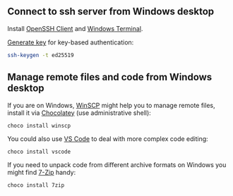 <!--
  Copyright 2024 Birchfox project contributors

  Licensed under the Apache License, Version 2.0 (the "License");
  you may not use this file except in compliance with the License.
  You may obtain a copy of the License at

      http://www.apache.org/licenses/LICENSE-2.0

  Unless required by applicable law or agreed to in writing, software
  distributed under the License is distributed on an "AS IS" BASIS,
  WITHOUT WARRANTIES OR CONDITIONS OF ANY KIND, either express or implied.
  See the License for the specific language governing permissions and
  limitations under the License.
-->

## Connect to ssh server from Windows desktop

Install [OpenSSH Client](https://learn.microsoft.com/en-us/windows-server/administration/openssh/openssh_install_firstuse) and [Windows Terminal](https://learn.microsoft.com/en-us/windows/terminal/install).

[Generate key](https://learn.microsoft.com/en-us/windows-server/administration/openssh/openssh_keymanagement#user-key-generation) for key-based authentication:

```sh
ssh-keygen -t ed25519
```

## Manage remote files and code from Windows desktop

If you are on Windows, [WinSCP](https://sourceforge.net/projects/winscp/) might help you to manage remote files, install it via [Chocolatey](https://chocolatey.org/install) (use administrative shell):

```shell
choco install winscp
```

You could also use [VS Code](https://code.visualstudio.com/) to deal with more complex code editing:

```shell
choco install vscode
```

If you need to unpack code from different archive formats on Windows you might find [7-Zip](https://sourceforge.net/projects/sevenzip/) handy:

```shell
choco install 7zip
```
